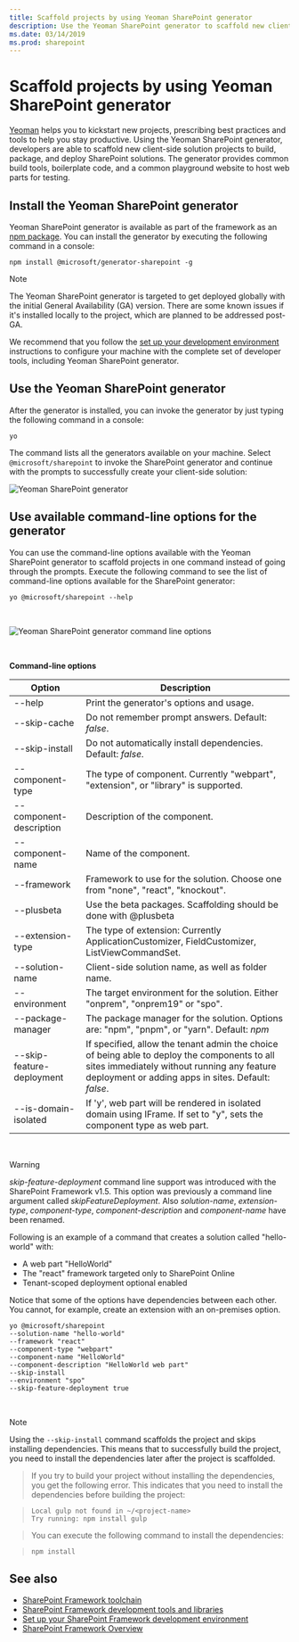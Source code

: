 ```yaml
---
title: Scaffold projects by using Yeoman SharePoint generator
description: Use the Yeoman SharePoint generator to scaffold new client-side solution projects to build, package, and deploy SharePoint solutions.
ms.date: 03/14/2019
ms.prod: sharepoint
---
```


# Scaffold projects by using Yeoman SharePoint generator

[Yeoman](http://yeoman.io/) helps you to kickstart new projects, prescribing best practices and tools to help you stay productive. Using the Yeoman SharePoint generator, developers are able to scaffold new client-side solution projects to build, package, and deploy SharePoint solutions. The generator provides common build tools, boilerplate code, and a common playground website to host web parts for testing.

## Install the Yeoman SharePoint generator

Yeoman SharePoint generator is available as part of the framework as an [npm package](https://www.npmjs.com/package/@microsoft/generator-sharepoint). You can install the generator by executing the following command in a console:

```console
npm install @microsoft/generator-sharepoint -g
```

> [!NOTE] 
> The Yeoman SharePoint generator is targeted to get deployed globally with the initial General Availability (GA) version. There are some known issues if it's installed locally to the project, which are planned to be addressed post-GA.

We recommend that you follow the [set up your development environment](../set-up-your-development-environment.md) instructions to configure your machine with the complete set of developer tools, including Yeoman SharePoint generator. 

## Use the Yeoman SharePoint generator

After the generator is installed, you can invoke the generator by just typing the following command in a console:

```console
yo
```

The command lists all the generators available on your machine. Select `@microsoft/sharepoint` to invoke the SharePoint generator and continue with the prompts to successfully create your client-side solution:

![Yeoman SharePoint generator](../../images/yeoman-sp-generator.png)


## Use available command-line options for the generator

You can use the command-line options available with the Yeoman SharePoint generator to scaffold projects in one command instead of going through the prompts. Execute the following command to see the list of command-line options available for the SharePoint generator:

```console
yo @microsoft/sharepoint --help
```

<br/>

![Yeoman SharePoint generator command line options](../../images/yeoman-sp-cmdline-options.png)

<br/>

**Command-line options**

Option | Description 
-----|------
--help|Print the generator's options and usage.
--skip-cache|Do not remember prompt answers. Default: *false*.
--skip-install|Do not automatically install dependencies. Default: *false*.
--component-type|The type of component. Currently "webpart", "extension", or "library" is supported.
--component-description|Description of the component.
--component-name|Name of the component.
--framework|Framework to use for the solution. Choose one from "none", "react", "knockout".
--plusbeta| Use the beta packages. Scaffolding should be done with @plusbeta
--extension-type|The type of extension: Currently ApplicationCustomizer, FieldCustomizer, ListViewCommandSet.
--solution-name|Client-side solution name, as well as folder name.
--environment|The target environment for the solution. Either "onprem", "onprem19" or "spo".
--package-manager|The package manager for the solution. Options are: "npm", "pnpm", or "yarn". Default: *npm*
--skip-feature-deployment|If specified, allow the tenant admin the choice of being able to deploy the components to all sites immediately without running any feature deployment or adding apps in sites. Default: *false*.
--is-domain-isolated|If 'y', web part will be rendered in isolated domain using IFrame. If set to "y", sets the component type as web part.

<br/>


> [!WARNING]
> *skip-feature-deployment* command line support was introduced with the SharePoint Framework v1.5. This option was previously a command line argument called *skipFeatureDeployment*. Also *solution-name*, *extension-type*, *component-type*, *component-description* and *component-name* have been renamed.

Following is an example of a command that creates a solution called "hello-world" with:
- A web part "HelloWorld" 
- The "react" framework targeted only to SharePoint Online 
- Tenant-scoped deployment optional enabled

Notice that some of the options have dependencies between each other. You cannot, for example, create an extension with an on-premises option.

```console
yo @microsoft/sharepoint 
--solution-name "hello-world" 
--framework "react" 
--component-type "webpart" 
--component-name "HelloWorld" 
--component-description "HelloWorld web part" 
--skip-install 
--environment "spo" 
--skip-feature-deployment true
```

<br/>

> [!NOTE]
> Using the `--skip-install` command scaffolds the project and skips installing dependencies. This means that to successfully build the project, you need to install the dependencies later after the project is scaffolded. 

> If you try to build your project without installing the dependencies, you get the following error. This indicates that you need to install the dependencies before building the project:

> ```console
> Local gulp not found in ~/<project-name>
> Try running: npm install gulp
> ```

> You can execute the following command to install the dependencies:

> ```console
> npm install
> ```


## See also

- [SharePoint Framework toolchain](sharepoint-framework-toolchain.md)
- [SharePoint Framework development tools and libraries](../tools-and-libraries.md)
- [Set up your SharePoint Framework development environment](../set-up-your-development-environment.md)
- [SharePoint Framework Overview](../sharepoint-framework-overview.md)
